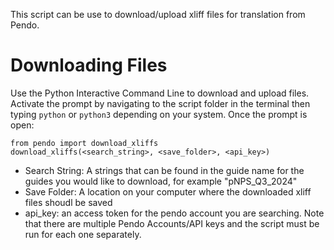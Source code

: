This script can be use to download/upload xliff files for translation from Pendo. 

# Downloading Files
Use the Python Interactive Command Line to download and upload files. Activate the prompt by navigating to the script folder in the terminal then typing `python` or `python3` depending on your system. Once the prompt is open:

    from pendo import download_xliffs
    download_xliffs(<search_string>, <save_folder>, <api_key>)
    
- Search String: A strings that can be found in the guide name for the guides you would like to download, for example "pNPS_Q3_2024"
- Save Folder: A location on your computer where the downloaded xliff files shoudl be saved
- api_key: an access token for the pendo account you are searching. Note that there are multiple Pendo Accounts/API keys and the script must be run for each one separately.